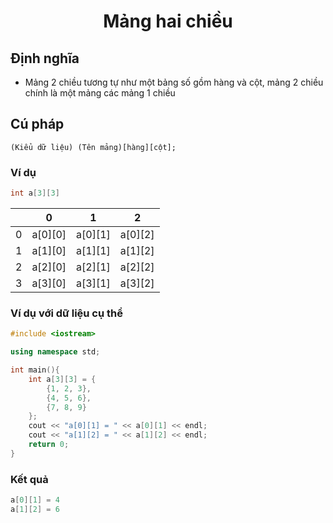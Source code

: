 <div align="center">

 # Mảng hai chiều 
</div>

## Định nghĩa
- Mảng 2 chiều tương tự như một bảng số gồm hàng và cột, mảng 2 chiều chính là một mảng các mảng 1 chiều
## Cú pháp
```
(Kiểu dữ liệu) (Tên mảng)[hàng][cột];
```
### Ví dụ
```C++
int a[3][3]
```
||0|1|2|
|-|-|-|-|
|0|a[0][0]|a[0][1]|a[0][2]
|1|a[1][0]|a[1][1]|a[1][2]
|2|a[2][0]|a[2][1]|a[2][2]
|3|a[3][0]|a[3][1]|a[3][2]
### Ví dụ với dữ liệu cụ thể
```C++
#include <iostream>

using namespace std;

int main(){
    int a[3][3] = {
        {1, 2, 3},
        {4, 5, 6},
        {7, 8, 9}
    };
    cout << "a[0][1] = " << a[0][1] << endl;
    cout << "a[1][2] = " << a[1][2] << endl; 
    return 0;
}
```
### Kết quả
```C++
a[0][1] = 4
a[1][2] = 6
```
